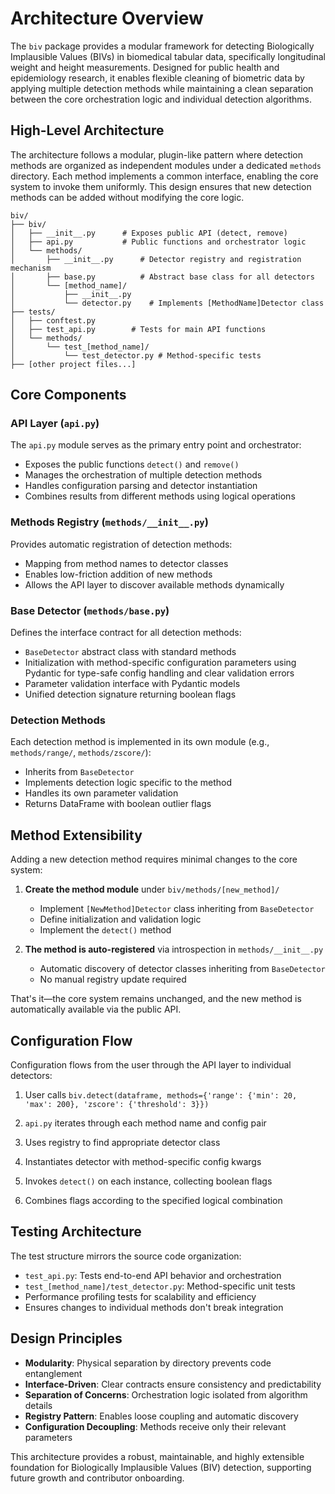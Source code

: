 # Architecture Overview

The `biv` package provides a modular framework for detecting Biologically Implausible Values (BIVs) in biomedical tabular data, specifically longitudinal weight and height measurements. Designed for public health and epidemiology research, it enables flexible cleaning of biometric data by applying multiple detection methods while maintaining a clean separation between the core orchestration logic and individual detection algorithms.

## High-Level Architecture

The architecture follows a modular, plugin-like pattern where detection methods are organized as independent modules under a dedicated `methods` directory. Each method implements a common interface, enabling the core system to invoke them uniformly. This design ensures that new detection methods can be added without modifying the core logic.

```
biv/
├── biv/
│   ├── __init__.py      # Exposes public API (detect, remove)
│   ├── api.py           # Public functions and orchestrator logic
│   └── methods/
│       ├── __init__.py      # Detector registry and registration mechanism
│       ├── base.py          # Abstract base class for all detectors
│       └── [method_name]/
│           ├── __init__.py
│           └── detector.py    # Implements [MethodName]Detector class
├── tests/
│   ├── conftest.py
│   ├── test_api.py        # Tests for main API functions
│   └── methods/
│       └── test_[method_name]/
│           └── test_detector.py # Method-specific tests
├── [other project files...]
```

## Core Components

### API Layer (`api.py`)
The `api.py` module serves as the primary entry point and orchestrator:
- Exposes the public functions `detect()` and `remove()`
- Manages the orchestration of multiple detection methods
- Handles configuration parsing and detector instantiation
- Combines results from different methods using logical operations

### Methods Registry (`methods/__init__.py`)
Provides automatic registration of detection methods:
- Mapping from method names to detector classes
- Enables low-friction addition of new methods
- Allows the API layer to discover available methods dynamically

### Base Detector (`methods/base.py`)
Defines the interface contract for all detection methods:
- `BaseDetector` abstract class with standard methods
- Initialization with method-specific configuration parameters using Pydantic for type-safe config handling and clear validation errors
- Parameter validation interface with Pydantic models
- Unified detection signature returning boolean flags

### Detection Methods
Each detection method is implemented in its own module (e.g., `methods/range/`, `methods/zscore/`):
- Inherits from `BaseDetector`
- Implements detection logic specific to the method
- Handles its own parameter validation
- Returns DataFrame with boolean outlier flags

## Method Extensibility

Adding a new detection method requires minimal changes to the core system:

1. **Create the method module** under `biv/methods/[new_method]/`
   - Implement `[NewMethod]Detector` class inheriting from `BaseDetector`
   - Define initialization and validation logic
   - Implement the `detect()` method

2. **The method is auto-registered** via introspection in `methods/__init__.py`
   - Automatic discovery of detector classes inheriting from `BaseDetector`
   - No manual registry update required

That's it—the core system remains unchanged, and the new method is automatically available via the public API.

## Configuration Flow

Configuration flows from the user through the API layer to individual detectors:

1. User calls `biv.detect(dataframe, methods={'range': {'min': 20, 'max': 200}, 'zscore': {'threshold': 3}})`

2. `api.py` iterates through each method name and config pair

3. Uses registry to find appropriate detector class

4. Instantiates detector with method-specific config kwargs

5. Invokes `detect()` on each instance, collecting boolean flags

6. Combines flags according to the specified logical combination

## Testing Architecture

The test structure mirrors the source code organization:
- `test_api.py`: Tests end-to-end API behavior and orchestration
- `test_[method_name]/test_detector.py`: Method-specific unit tests
- Performance profiling tests for scalability and efficiency
- Ensures changes to individual methods don't break integration

## Design Principles

- **Modularity**: Physical separation by directory prevents code entanglement
- **Interface-Driven**: Clear contracts ensure consistency and predictability
- **Separation of Concerns**: Orchestration logic isolated from algorithm details
- **Registry Pattern**: Enables loose coupling and automatic discovery
- **Configuration Decoupling**: Methods receive only their relevant parameters

This architecture provides a robust, maintainable, and highly extensible foundation for Biologically Implausible Values (BIV) detection, supporting future growth and contributor onboarding.
